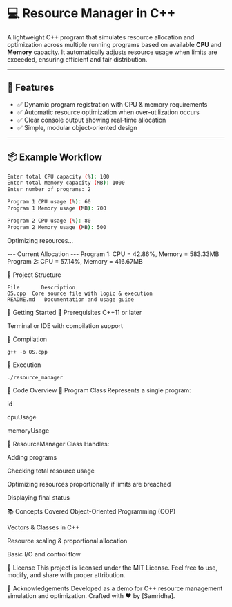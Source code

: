 # 💻 Resource Manager in C++

A lightweight C++ program that simulates resource allocation and optimization across multiple running programs based on available **CPU** and **Memory** capacity. It automatically adjusts resource usage when limits are exceeded, ensuring efficient and fair distribution.

---

## 🔧 Features

- ✅ Dynamic program registration with CPU & memory requirements
- ✅ Automatic resource optimization when over-utilization occurs
- ✅ Clear console output showing real-time allocation
- ✅ Simple, modular object-oriented design

---

## 📦 Example Workflow

```bash
Enter total CPU capacity (%): 100
Enter total Memory capacity (MB): 1000
Enter number of programs: 2

Program 1 CPU usage (%): 60
Program 1 Memory usage (MB): 700

Program 2 CPU usage (%): 80
Program 2 Memory usage (MB): 500
```
Optimizing resources...

--- Current Allocation ---
Program 1: CPU = 42.86%, Memory = 583.33MB
Program 2: CPU = 57.14%, Memory = 416.67MB

📁 Project Structure
```
File	   Description
OS.cpp	Core source file with logic & execution
README.md	Documentation and usage guide
```
🚀 Getting Started
🔹 Prerequisites
 C++11 or later

Terminal or IDE with compilation support

🔹 Compilation
```
g++ -o OS.cpp
```
🔹 Execution
```
./resource_manager
```
🧠 Code Overview
🧩 Program Class
Represents a single program:

id

cpuUsage

memoryUsage

🧩 ResourceManager Class
Handles:

Adding programs

Checking total resource usage

Optimizing resources proportionally if limits are breached

Displaying final status

📚 Concepts Covered
Object-Oriented Programming (OOP)

Vectors & Classes in C++

Resource scaling & proportional allocation

Basic I/O and control flow

🪪 License
This project is licensed under the MIT License.
Feel free to use, modify, and share with proper attribution.

🙌 Acknowledgements
Developed as a demo for C++ resource management simulation and optimization.
Crafted with ❤️ by [Samridha].

